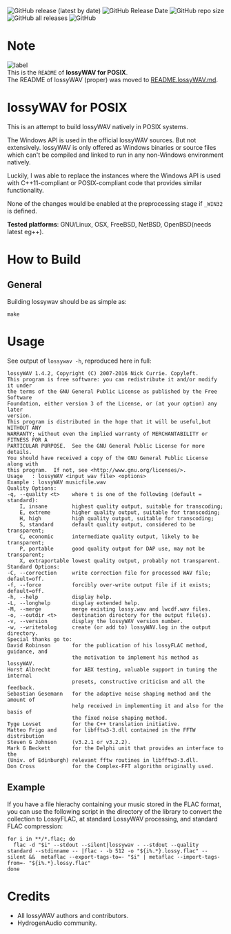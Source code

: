![GitHub release (latest by date)](https://img.shields.io/github/v/release/Sound-Linux-More/lossywav-for-linux)
![GitHub Release Date](https://img.shields.io/github/release-date/Sound-Linux-More/lossywav-for-linux)
![GitHub repo size](https://img.shields.io/github/repo-size/Sound-Linux-More/lossywav-for-linux)
![GitHub all releases](https://img.shields.io/github/downloads/Sound-Linux-More/lossywav-for-linux/total)
![GitHub](https://img.shields.io/github/license/Sound-Linux-More/lossywav-for-linux)

# Note
![label](lossyWAV.png)  
This is the `README` of **lossyWAV for POSIX**.  
The README of lossyWAV (proper) was moved to [README.lossyWAV.md](README.lossyWAV.md).

# lossyWAV for POSIX

This is an attempt to build lossyWAV natively in POSIX systems.

The Windows API is used in the official lossyWAV sources. But not extensively.
lossyWAV is only offered as Windows binaries or source files which can't be
compiled and linked to run in any non-Windows environment natively.

Luckily, I was able to replace the instances where the Windows API is used
with C++11-compliant or POSIX-compliant code that provides similar
functionality.

None of the changes would be enabled at the preprocessing stage if `_WIN32` is
defined.

**Tested platforms**: GNU/Linux, OSX, FreeBSD, NetBSD, OpenBSD(needs latest eg++).

# How to Build

## General

Building lossywav should be as simple as:

```
make
```
# Usage

See output of `lossywav -h`, reproduced here in full:

```
lossyWAV 1.4.2, Copyright (C) 2007-2016 Nick Currie. Copyleft.
This program is free software: you can redistribute it and/or modify it under
the terms of the GNU General Public License as published by the Free Software
Foundation, either version 3 of the License, or (at your option) any later
version.
This program is distributed in the hope that it will be useful,but WITHOUT ANY
WARRANTY; without even the implied warranty of MERCHANTABILITY or FITNESS FOR A
PARTICULAR PURPOSE.  See the GNU General Public License for more details.
You should have received a copy of the GNU General Public License along with
this program.  If not, see <http://www.gnu.org/licenses/>.
Usage   : lossyWAV <input wav file> <options>
Example : lossyWAV musicfile.wav
Quality Options:
-q, --quality <t>    where t is one of the following (default = standard):
    I, insane        highest quality output, suitable for transcoding;
    E, extreme       higher quality output, suitable for transcoding;
    H, high          high quality output, suitable for transcoding;
    S, standard      default quality output, considered to be transparent;
    C, economic      intermediate quality output, likely to be transparent;
    P, portable      good quality output for DAP use, may not be transparent;
    X, extraportable lowest quality output, probably not transparent.
Standard Options:
-C, --correction     write correction file for processed WAV file; default=off.
-f, --force          forcibly over-write output file if it exists; default=off.
-h, --help           display help.
-L, --longhelp       display extended help.
-M, --merge          merge existing lossy.wav and lwcdf.wav files.
-o, --outdir <t>     destination directory for the output file(s).
-v, --version        display the lossyWAV version number.
-w, --writetolog     create (or add to) lossyWAV.log in the output directory.
Special thanks go to:
David Robinson       for the publication of his lossyFLAC method, guidance, and
                     the motivation to implement his method as lossyWAV.
Horst Albrecht       for ABX testing, valuable support in tuning the internal
                     presets, constructive criticism and all the feedback.
Sebastian Gesemann   for the adaptive noise shaping method and the amount of
                     help received in implementing it and also for the basis of
                     the fixed noise shaping method.
Tyge Lovset          for the C++ translation initiative.
Matteo Frigo and     for libfftw3-3.dll contained in the FFTW distribution
Steven G Johnson     (v3.2.1 or v3.2.2).
Mark G Beckett       for the Delphi unit that provides an interface to the
(Univ. of Edinburgh) relevant fftw routines in libfftw3-3.dll.
Don Cross            for the Complex-FFT algorithm originally used.
```

## Example

If you have a file hierachy containing your music stored in the FLAC format, you can use the following script in the directory of the library to convert the collection to LossyFLAC, at standard LossyWAV processing, and standard FLAC compression:

```
for i in **/*.flac; do
  flac -d "$i" --stdout --silent|lossywav - --stdout --quality standard --stdinname -- |flac - -b 512 -o "${i%.*}.lossy.flac" --silent &&  metaflac --export-tags-to=- "$i" | metaflac --import-tags-from=- "${i%.*}.lossy.flac"
done
```

# Credits

* All lossyWAV authors and contributors.
* HydrogenAudio community.
